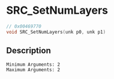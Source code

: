 # SRC_SetNumLayers
```c
// 0x00469770
void SRC_SetNumLayers(unk p0, unk p1)
```
## Description
```
Minimum Arguments: 2
Maximum Arguments: 2
```
